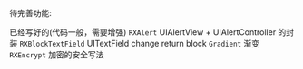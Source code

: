 
待完善功能:


已经写好的(代码一般，需要增强) 
` RXAlert `                       UIAlertView + UIAlertController 的封装
` RXBlockTextField `    UITextField change return block
` Gradient `                    渐变
` RXEncrypt `                  加密的安全写法
